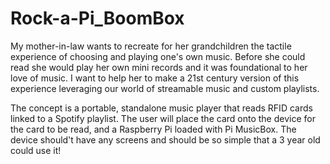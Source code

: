# Rock-a-Pi_BoomBox
My mother-in-law wants to recreate for her grandchildren the tactile experience of choosing and playing one's own music. Before she could read she would play her own mini records and it was foundational to her love of music. I want to help her to make a 21st century version of this experience leveraging our world of streamable music and custom playlists.

The concept is a portable, standalone music player that reads RFID cards linked to a Spotify playlist. The user will place the card onto the device for the card to be read, and a Raspberry Pi loaded with Pi MusicBox. The device should't have any screens and should be so simple that a 3 year old could use it!
